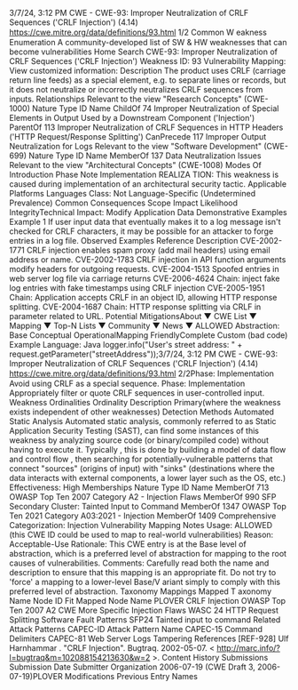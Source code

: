 3/7/24, 3:12 PM CWE - CWE-93: Improper Neutralization of CRLF Sequences ('CRLF Injection') (4.14)
https://cwe.mitre.org/data/deﬁnitions/93.html 1/2
Common W eakness Enumeration
A community-developed list of SW & HW weaknesses that can become
vulnerabilities
Home Search
CWE-93: Improper Neutralization of CRLF Sequences ('CRLF Injection')
Weakness ID: 93
Vulnerability Mapping: 
View customized information:
 Description
The product uses CRLF (carriage return line feeds) as a special element, e.g. to separate lines or records, but it does not neutralize
or incorrectly neutralizes CRLF sequences from inputs.
 Relationships
 Relevant to the view "Research Concepts" (CWE-1000)
Nature Type ID Name
ChildOf 74 Improper Neutralization of Special Elements in Output Used by a Downstream Component
('Injection')
ParentOf 113 Improper Neutralization of CRLF Sequences in HTTP Headers ('HTTP Request/Response
Splitting')
CanPrecede 117 Improper Output Neutralization for Logs
 Relevant to the view "Software Development" (CWE-699)
Nature Type ID Name
MemberOf 137 Data Neutralization Issues
 Relevant to the view "Architectural Concepts" (CWE-1008)
 Modes Of Introduction
Phase Note
Implementation REALIZA TION: This weakness is caused during implementation of an architectural security tactic.
 Applicable Platforms
Languages
Class: Not Language-Specific (Undetermined Prevalence)
 Common Consequences
Scope Impact Likelihood
IntegrityTechnical Impact: Modify Application Data
 Demonstrative Examples
Example 1
If user input data that eventually makes it to a log message isn't checked for CRLF characters, it may be possible for an attacker to
forge entries in a log file.
 Observed Examples
Reference Description
CVE-2002-1771 CRLF injection enables spam proxy (add mail headers) using email address or name.
CVE-2002-1783 CRLF injection in API function arguments modify headers for outgoing requests.
CVE-2004-1513 Spoofed entries in web server log file via carriage returns
CVE-2006-4624 Chain: inject fake log entries with fake timestamps using CRLF injection
CVE-2005-1951 Chain: Application accepts CRLF in an object ID, allowing HTTP response splitting.
CVE-2004-1687 Chain: HTTP response splitting via CRLF in parameter related to URL.
 Potential MitigationsAbout ▼ CWE List ▼ Mapping ▼ Top-N Lists ▼ Community ▼ News ▼
ALLOWED
Abstraction: Base
Conceptual OperationalMapping
FriendlyComplete Custom
(bad code) Example Language: Java 
logger.info("User's street address: " + request.getParameter("streetAddress"));3/7/24, 3:12 PM CWE - CWE-93: Improper Neutralization of CRLF Sequences ('CRLF Injection') (4.14)
https://cwe.mitre.org/data/deﬁnitions/93.html 2/2Phase: Implementation
Avoid using CRLF as a special sequence.
Phase: Implementation
Appropriately filter or quote CRLF sequences in user-controlled input.
 Weakness Ordinalities
Ordinality Description
Primary(where the weakness exists independent of other weaknesses)
 Detection Methods
Automated Static Analysis
Automated static analysis, commonly referred to as Static Application Security Testing (SAST), can find some instances of this
weakness by analyzing source code (or binary/compiled code) without having to execute it. Typically , this is done by building a
model of data flow and control flow , then searching for potentially-vulnerable patterns that connect "sources" (origins of input)
with "sinks" (destinations where the data interacts with external components, a lower layer such as the OS, etc.)
Effectiveness: High
 Memberships
Nature Type ID Name
MemberOf 713 OWASP Top Ten 2007 Category A2 - Injection Flaws
MemberOf 990 SFP Secondary Cluster: Tainted Input to Command
MemberOf 1347 OWASP Top Ten 2021 Category A03:2021 - Injection
MemberOf 1409 Comprehensive Categorization: Injection
 Vulnerability Mapping Notes
Usage: ALLOWED (this CWE ID could be used to map to real-world vulnerabilities)
Reason: Acceptable-Use
Rationale:
This CWE entry is at the Base level of abstraction, which is a preferred level of abstraction for mapping to the root causes of
vulnerabilities.
Comments:
Carefully read both the name and description to ensure that this mapping is an appropriate fit. Do not try to 'force' a mapping to a
lower-level Base/V ariant simply to comply with this preferred level of abstraction.
 Taxonomy Mappings
Mapped T axonomy Name Node ID Fit Mapped Node Name
PLOVER CRLF Injection
OWASP Top Ten 2007 A2 CWE More Specific Injection Flaws
WASC 24 HTTP Request Splitting
Software Fault Patterns SFP24 Tainted input to command
 Related Attack Patterns
CAPEC-ID Attack Pattern Name
CAPEC-15 Command Delimiters
CAPEC-81 Web Server Logs Tampering
 References
[REF-928] Ulf Harnhammar . "CRLF Injection". Bugtraq. 2002-05-07. < http://marc.info/?l=bugtraq&m=102088154213630&w=2 >.
 Content History
 Submissions
Submission Date Submitter Organization
2006-07-19
(CWE Draft 3, 2006-07-19)PLOVER
 Modifications
 Previous Entry Names
